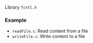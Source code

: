 Library ``fcntl.h``

### Example

* ``readFile.c``: Read content from a file
* ``writeFile.c``: Write content to a file